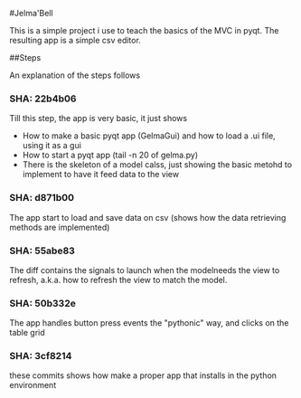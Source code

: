#Jelma'Bell

This is a simple project i use to teach the basics of the MVC in pyqt.
The resulting app is a simple csv editor.

##Steps

An explanation of the steps follows

### SHA: 22b4b06

Till this step, the app is very basic, it just shows

- How to make a basic pyqt app (GelmaGui) and how to load a .ui file, using it as a gui
- How to start a pyqt app (tail -n 20 of gelma.py)
- There is the skeleton of a model calss, just showing the basic metohd to implement
to have it feed data to the view

### SHA: d871b00

The app start to load and save data on csv (shows how the data retrieving methods are implemented)

### SHA: 55abe83

The diff contains the signals to launch when the modelneeds the view to refresh, a.k.a. how to refresh the view 
to match the model.

### SHA: 50b332e

The app handles button press events the "pythonic" way, and clicks on the table grid

### SHA: 3cf8214

these commits shows how make a proper app that installs in the python environment
